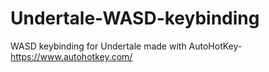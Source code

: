 # Undertale-WASD-keybinding
WASD keybinding for Undertale made with AutoHotKey- https://www.autohotkey.com/
